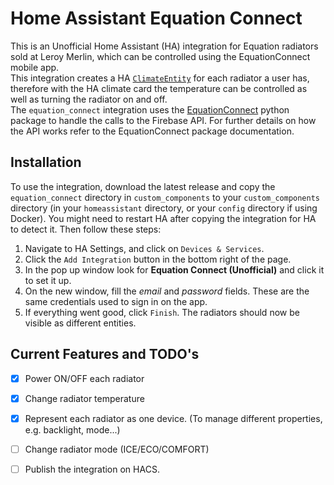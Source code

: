 
# Home Assistant Equation Connect

This is an Unofficial Home Assistant (HA) integration for Equation radiators sold at Leroy Merlin, which can be controlled using the EquationConnect mobile app.  
This integration creates a HA [`ClimateEntity`](https://developers.home-assistant.io/docs/core/entity/climate/) for each radiator a user has, therefore with the HA climate card the temperature can be controlled as well as turning the radiator on and off.  
The `equation_connect` integration uses the [EquationConnect](https://github.com/carlesibanez/EquationConnect) python package to handle the calls to the Firebase API. For further details on how the API works refer to the EquationConnect package documentation.


## Installation

To use the integration, download the latest release and copy the `equation_connect` directory in `custom_components` to your `custom_components` directory (in your `homeassistant` directory, or your `config` directory if using Docker). You might need to restart HA after copying the integration for HA to detect it. Then follow these steps:

1. Navigate to HA Settings, and click on `Devices & Services`.
2. Click the `Add Integration` button in the bottom right of the page. 
3. In the pop up window look for **Equation Connect (Unofficial)** and click it to set it up.
4. On the new window, fill the *email* and *password* fields. These are the same credentials used to sign in on the app.
5. If everything went good, click `Finish`. The radiators should now be visible as different entities.

    
## Current Features and TODO's

- [x]  Power ON/OFF each radiator  
- [x]  Change radiator temperature  
- [x]  Represent each radiator as one device. (To manage different properties, e.g. backlight, mode...)  
- [ ]  Change radiator mode (ICE/ECO/COMFORT)
- [ ]  Publish the integration on HACS.



